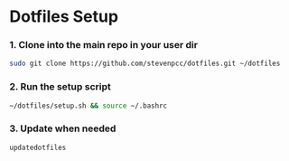 # Dotfiles Setup

### 1. Clone into the main repo in your user dir

```bash
sudo git clone https://github.com/stevenpcc/dotfiles.git ~/dotfiles
```

### 2. Run the setup script

```bash
~/dotfiles/setup.sh && source ~/.bashrc
```

### 3. Update when needed

```bash
updatedotfiles
```
